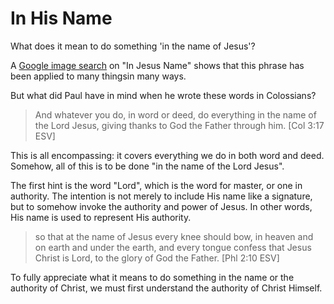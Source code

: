 In His Name
===========

What does it mean to do something 'in the name of Jesus'?

A [Google image search][1] on "In Jesus Name" shows that this phrase has been applied to many thingsin many ways.

But what did Paul have in mind when he wrote these words in Colossians?

> And whatever you do, in word or deed, do everything in the name of the Lord Jesus, giving thanks to God the Father through him. [Col 3:17 ESV]

This is all encompassing: it covers everything we do in both word and deed. Somehow, all of this is to be done "in the name of the Lord Jesus".

The first hint is the word "Lord", which is the word for master, or one in authority. The intention is not merely to include His name like a signature, but to somehow invoke the authority and power of Jesus. In other words, His name is used to represent His authority. 

> so that at the name of Jesus every knee should bow, in heaven and on earth and under the earth,
> and every tongue confess that Jesus Christ is Lord, to the glory of God the Father. [Phl 2:10 ESV]

To fully appreciate what it means to do something in the name or the authority of Christ, we must first understand the authority of Christ Himself.

[1]: [https://www.google.ca/search?q=in+jesus+name&tbm=isch]
